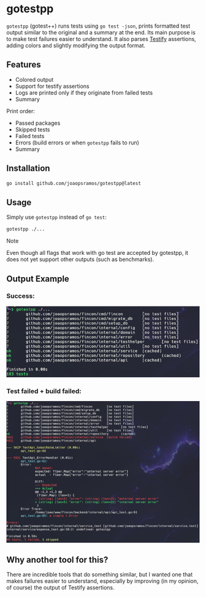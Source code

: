 # gotestpp

`gotestpp` (gotest++) runs tests using `go test -json`, prints formatted test output similar to the original
and a summary at the end. Its main purpose is to make test failures easier to understand. It also parses [Testify](https://github.com/stretchr/testify) assertions, adding colors and slightly modifying the output format.

## Features

- Colored output
- Support for testify assertions
- Logs are printed only if they originate from failed tests
- Summary

Print order:

- Passed packages
- Skipped tests
- Failed tests
- Errors (build errors or when `gotestpp` fails to run)
- Summary

## Installation

```sh
go install github.com/joaopsramos/gotestpp@latest
```

## Usage

Simply use `gotestpp` instead of `go test`:

```sh
gotestpp ./...
```

> [!NOTE]
>
> Even though all flags that work with go test are accepted by gotestpp, it does not yet support other outputs (such as benchmarks).

## Output Example

### Success:

<img src=".github/images/success.png" width="720" />

### Test failed + build failed:

<img src=".github/images/failed.png" width="720" />

## Why another tool for this?

There are incredible tools that do something similar, but I wanted one that makes failures easier to understand,
especially by improving (in my opinion, of course) the output of Testify assertions.
